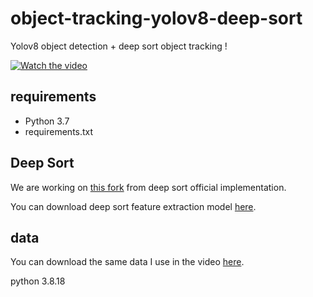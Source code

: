 # object-tracking-yolov8-deep-sort

Yolov8 object detection + deep sort object tracking !

[![Watch the video](https://img.youtube.com/vi/jIRRuGN0j5E/0.jpg)](https://www.youtube.com/watch?v=jIRRuGN0j5E)

## requirements

- Python 3.7
- requirements.txt

## Deep Sort

We are working on [this fork](https://github.com/computervisiondeveloper/deep_sort) from deep sort official implementation.

You can download deep sort feature extraction model [here](https://drive.google.com/open?id=18fKzfqnqhqW3s9zwsCbnVJ5XF2JFeqMp).

## data

You can download the same data I use in the video [here](https://drive.google.com/drive/folders/18srgGIoavKutQ2MDu_d8flAlOW-aDsAG?usp=share_link).


python 3.8.18
